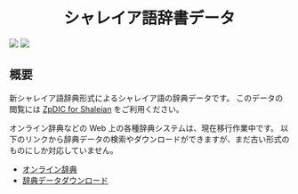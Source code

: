 <div align="center">
<h1>シャレイア語辞書データ</h1>
</div>

![](https://img.shields.io/github/commit-activity/y/Ziphil/ShaleianDictionaryNew?label=commits)
![](https://img.shields.io/endpoint?label=words&url=https%3A%2F%2Fdic.ziphil.com%2Fapi%2Fdictionary%2Fbadge%2Fcount)


## 概要
新シャレイア語辞典形式によるシャレイア語の辞典データです。
このデータの閲覧には [ZpDIC for Shaleian](https://github.com/Ziphil/ZpdicShaleian) をご利用ください。

オンライン辞典などの Web 上の各種辞典システムは、現在移行作業中です。
以下のリンクから辞典データの検索やダウンロードができますが、まだ古い形式のものにしか対応していません。

- [オンライン辞典](https://dic.ziphil.com)
- [辞典データダウンロード](http://ziphil.com/conlang/database/4.html)